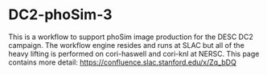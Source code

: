 # DC2-phoSim-3
This is a workflow to support phoSim image production for the DESC DC2 campaign.  The workflow engine resides and runs at SLAC but all of the heavy lifting is performed on cori-haswell and cori-knl at NERSC.  This page contains more detail: https://confluence.slac.stanford.edu/x/Zq_bDQ
